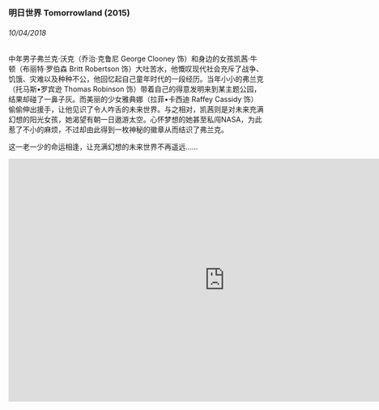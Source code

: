 ### 明日世界 Tomorrowland (2015)
###### 10/04/2018 

中年男子弗兰克·沃克（乔治·克鲁尼 George Clooney 饰）和身边的女孩凯茜·牛顿（布丽特·罗伯森 Britt Robertson 饰）大吐苦水，他慨叹现代社会充斥了战争、饥饿、灾难以及种种不公，他回忆起自己童年时代的一段经历。当年小小的弗兰克（托马斯•罗宾逊 Thomas Robinson 饰）带着自己的得意发明来到某主题公园，结果却碰了一鼻子灰。而美丽的少女雅典娜（拉菲•卡西迪 Raffey Cassidy 饰）偷偷伸出援手，让他见识了令人咋舌的未来世界。与之相对，凯茜则是对未来充满幻想的阳光女孩，她渴望有朝一日遨游太空。心怀梦想的她甚至私闯NASA，为此惹了不小的麻烦，不过却由此得到一枚神秘的徽章从而结识了弗兰克。 

这一老一少的命运相逢，让充满幻想的未来世界不再遥远……

<div class="videoWrapper">
	<iframe width="854" height="480" src="https://www.youtube.com/embed/lWZ7O-RrATY" frameborder="0" allowfullscreen></iframe>
</div>